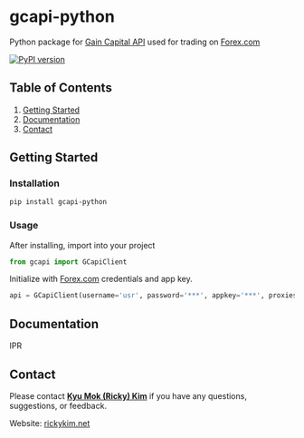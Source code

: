# gcapi-python
Python package for [Gain Capital API](http://docs.labs.gaincapital.com/) used for trading on [Forex.com](https://www.forex.com/en-ca/)

[![PyPI version](https://badge.fury.io/py/gcapi-python.svg)](https://badge.fury.io/py/gcapi-python)

## Table of Contents
1. [Getting Started](#Getting-Started)
2. [Documentation](#Documentation)
3. [Contact](#Contact)

## Getting Started

### Installation

```bash
pip install gcapi-python
```

### Usage
After installing, import into your project

```python
from gcapi import GCapiClient
```

Initialize with [Forex.com](https://www.forex.com/en-ca/) credentials and app key.

```python
api = GCapiClient(username='usr', password='***', appkey='***', proxies=None)
```

## Documentation
IPR

## Contact
Please contact [**Kyu Mok (Ricky) Kim**](mailto:rickykim93@hotmail.com) if you have any questions, suggestions, or feedback.

Website: [rickykim.net](https://rickykim.net/)
